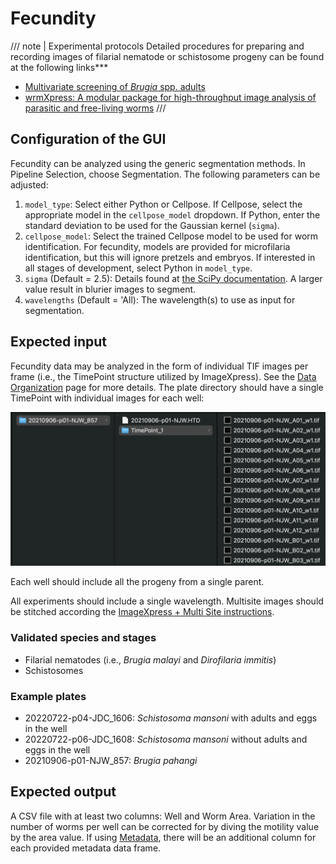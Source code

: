# Fecundity

/// note | Experimental protocols
Detailed procedures for preparing and recording images of filarial nematode or schistosome progeny can be found at the following links***

- [Multivariate screening of *Brugia* spp. adults](https://protocolexchange.researchsquare.com/article/pex-1918/v2)
- [wrmXpress: A modular package for high-throughput image analysis of parasitic and free-living worms](https://journals.plos.org/plosntds/article?id=10.1371/journal.pntd.0010937#sec002)
///

## Configuration of the GUI

Fecundity can be analyzed using the generic segmentation methods. In Pipeline Selection, choose Segmentation. The following parameters can be adjusted:

1. `model_type`: Select either Python or Cellpose. If Cellpose, select the appropriate model in the `cellpose_model` dropdown. If Python, enter the standard deviation to be used for the Gaussian kernel (`sigma`).
2. `cellpose_model`: Select the trained Cellpose model to be used for worm identification. For fecundity, models are provided for microfilaria identification, but this will ignore pretzels and embryos. If interested in all stages of development, select Python in `model_type`.
3. `sigma` (Default = 2.5): Details found at [the SciPy documentation](https://docs.scipy.org/doc/scipy/reference/generated/scipy.ndimage.gaussian_filter.html). A larger value result in blurier images to segment.
4. `wavelengths` (Default = 'All): The wavelength(s) to use as input for segmentation.

## Expected input

Fecundity data may be analyzed in the form of individual TIF images per frame (i.e., the TimePoint structure utilized by ImageXpress).  See the [Data Organization](../../data_organization.md) page for more details. The plate directory should have a single TimePoint with individual images for each well:

![Fecundity file structure](../img/fecundity_structure.png)

Each well should include all the progeny from a single parent.

All experiments should include a single wavelength. Multisite images should be stitched according the [ImageXpress + Multi Site instructions](../instrument_settings.md#imagexpress-multi-site).

### Validated species and stages

- Filarial nematodes (i.e., *Brugia malayi* and *Dirofilaria immitis*)
- Schistosomes

### Example plates

- 20220722-p04-JDC_1606: *Schistosoma mansoni* with adults and eggs in the well
- 20220722-p06-JDC_1608: *Schistosoma mansoni* without adults and eggs in the well
- 20210906-p01-NJW_857: *Brugia pahangi*

## Expected output

A CSV file with at least two columns: Well and Worm Area. Variation in the number of worms per well can be corrected for by diving the motility value by the area value. If using [Metadata](), there will be an additional column for each provided metadata data frame.